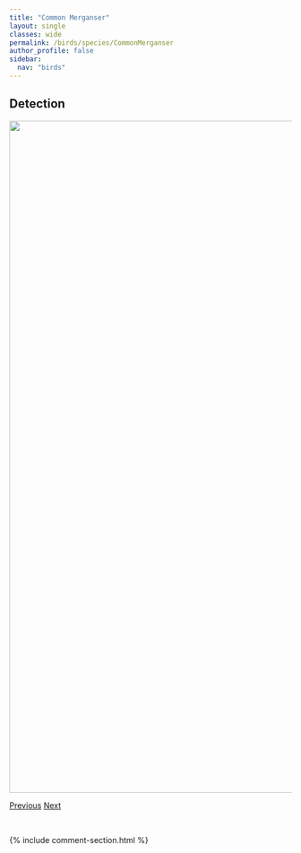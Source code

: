 ```yaml
---
title: "Common Merganser"
layout: single
classes: wide
permalink: /birds/species/CommonMerganser
author_profile: false
sidebar:
  nav: "birds"
---
```


<h2>Detection</h2>

<a href="https://drive.google.com/uc?export=view&id=1c5yQW3TlUAv3GBRPzR283CnHsQFaAp-n">
<img src="https://drive.google.com/uc?export=view&id=1c5yQW3TlUAv3GBRPzR283CnHsQFaAp-n" height = "1200" width = "800">
</a>

<a href="/DevelopmentWebsite/birds/species/CommonLoon" class="pagination--pager" title="Common Loon">Previous</a> <a href="/DevelopmentWebsite/birds/species/CommonNighthawk" class="pagination--pager" title="Common Nighthawk">Next</a>

<p>&nbsp;</p>

{% include comment-section.html %}
